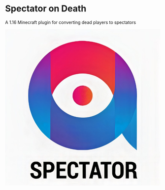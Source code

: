 # Spectator on Death
 A 1.16 Minecraft plugin for converting dead players to spectators
 
 ![Logo](https://raw.githubusercontent.com/Unprotesting/Spectator-on-Death/master/images/Spectator_on_Death_Logo.jpg)

